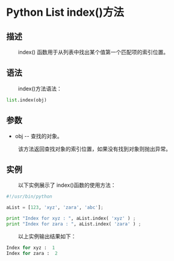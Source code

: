 # Python List index()方法
## 描述
&#160;&#160;&#160;&#160;&#160;&#160;&#160;&#160;index() 函数用于从列表中找出某个值第一个匹配项的索引位置。

## 语法
&#160;&#160;&#160;&#160;&#160;&#160;&#160;&#160;index()方法语法：

```python
list.index(obj)
```

## 参数
- obj -- 查找的对象。

&#160;&#160;&#160;&#160;&#160;&#160;&#160;&#160;该方法返回查找对象的索引位置，如果没有找到对象则抛出异常。

## 实例
&#160;&#160;&#160;&#160;&#160;&#160;&#160;&#160;以下实例展示了 index()函数的使用方法：

```python
#!/usr/bin/python

aList = [123, 'xyz', 'zara', 'abc'];

print "Index for xyz : ", aList.index( 'xyz' ) ;
print "Index for zara : ", aList.index( 'zara' ) ;
```

&#160;&#160;&#160;&#160;&#160;&#160;&#160;&#160;以上实例输出结果如下：

```python
Index for xyz :  1
Index for zara :  2
```